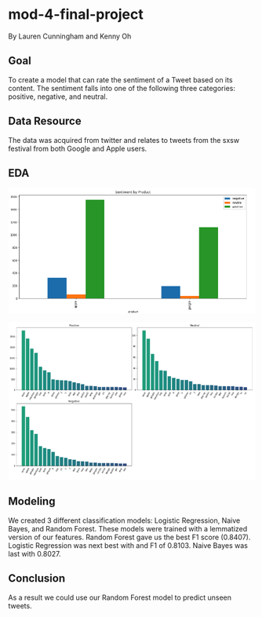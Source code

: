 # mod-4-final-project

By Lauren Cunningham and Kenny Oh

## Goal

To create a model that can rate the sentiment of a Tweet based on its content. The sentiment falls into one of the following three categories: positive, negative, and neutral. 

## Data Resource

The data was acquired from twitter and relates to tweets from the sxsw festival from both Google and Apple users.

## EDA

![plot_1](https://github.com/kenyo/mod-4-final-project/blob/master/images/sentiment_by_product.png)

![plot_2](https://github.com/kenyo/mod-4-final-project/blob/master/images/top_words_by_sentiment.png)

## Modeling

We created 3 different classification models: Logistic Regression, Naive Bayes, and Random Forest. These models were trained with a lemmatized version of our features. Random Forest gave us the best F1 score (0.8407). Logistic Regression was next best with and F1 of 0.8103. Naive Bayes was last with 0.8027. 

## Conclusion

As a result we could use our Random Forest model to predict unseen tweets.